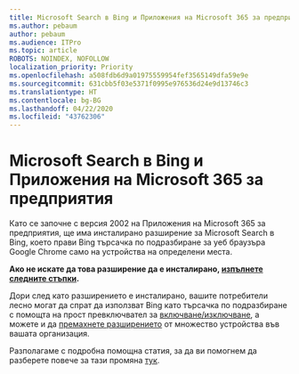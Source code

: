 ```yaml
---
title: Microsoft Search в Bing и Приложения на Microsoft 365 за предприятия
ms.author: pebaum
author: pebaum
ms.audience: ITPro
ms.topic: article
ROBOTS: NOINDEX, NOFOLLOW
localization_priority: Priority
ms.openlocfilehash: a508fdb6d9a01975559954fef3565149dfa59e9e
ms.sourcegitcommit: 631cbb5f03e5371f0995e976536d24e9d13746c3
ms.translationtype: HT
ms.contentlocale: bg-BG
ms.lasthandoff: 04/22/2020
ms.locfileid: "43762306"
---
```

# <a name="microsoft-search-in-bing-and-microsoft-365-apps-for-enterprise"></a>Microsoft Search в Bing и Приложения на Microsoft 365 за предприятия

Като се започне с версия 2002 на Приложения на Microsoft 365 за предприятия, ще има инсталирано разширение за Microsoft Search в Bing, което прави Bing търсачка по подразбиране за уеб браузъра Google Chrome само на устройства на определени места.

**Ако не искате да това разширение да е инсталирано, [изпълнете следните стъпки](https://docs.microsoft.com/deployoffice/microsoft-search-bing#how-to-exclude-the-extension-for-microsoft-search-in-bing-from-being-installed).**

Дори след като разширението е инсталирано, вашите потребители лесно могат да спрат да използват Bing като търсачка по подразбиране с помощта на прост превключвател за [включване/изключване](https://docs.microsoft.com/deployoffice/microsoft-search-bing#change-whether-bing-is-the-default-search-engine-for-google-chrome), а можете и да [премахнете разширението](https://docs.microsoft.com/deployoffice/microsoft-search-bing#how-to-remove-the-extension-after-its-been-installed) от множество устройства във вашата организация.

Разполагаме с подробна помощна статия, за да ви помогнем да разберете повече за тази промяна [тук](https://docs.microsoft.com/deployoffice/microsoft-search-bing).